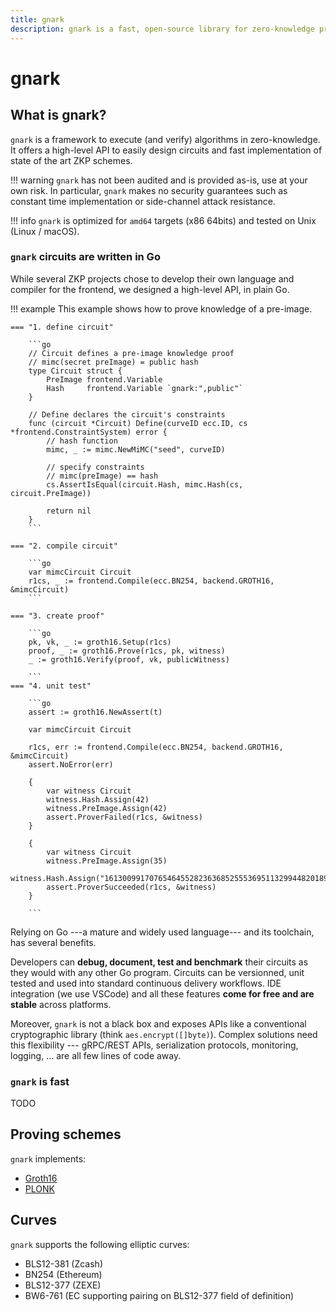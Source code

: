 ```yaml
---
title: gnark
description: gnark is a fast, open-source library for zero-knowledge proof protocols written in Go
---
```


# gnark

## What is gnark?

`gnark` is a framework to execute (and verify) algorithms in zero-knowledge. It offers a high-level API to easily design circuits and fast implementation of state of the art ZKP schemes.

!!! warning
    `gnark` has not been audited and is provided as-is, use at your own risk. In particular, `gnark` makes no security guarantees such as constant time implementation or side-channel attack resistance.

!!! info
    `gnark` is optimized for `amd64` targets (x86 64bits) and tested on Unix (Linux / macOS).

### `gnark` circuits are written in Go

While several ZKP projects chose to develop their own language and compiler for the frontend, we designed a high-level API, in plain Go.

!!! example
    This example shows how to prove knowledge of a pre-image.

    === "1. define circuit"

        ```go
        // Circuit defines a pre-image knowledge proof
        // mimc(secret preImage) = public hash
        type Circuit struct {
            PreImage frontend.Variable
            Hash     frontend.Variable `gnark:",public"`
        }

        // Define declares the circuit's constraints
        func (circuit *Circuit) Define(curveID ecc.ID, cs *frontend.ConstraintSystem) error {
            // hash function
            mimc, _ := mimc.NewMiMC("seed", curveID)

            // specify constraints
            // mimc(preImage) == hash
            cs.AssertIsEqual(circuit.Hash, mimc.Hash(cs, circuit.PreImage))

            return nil
        }
        ```

    === "2. compile circuit"

        ```go
        var mimcCircuit Circuit
        r1cs, _ := frontend.Compile(ecc.BN254, backend.GROTH16, &mimcCircuit)
        ```

    === "3. create proof"

        ```go
        pk, vk, _ := groth16.Setup(r1cs)
        proof, _ := groth16.Prove(r1cs, pk, witness)
        _ := groth16.Verify(proof, vk, publicWitness)

        ```
    === "4. unit test"

        ```go
        assert := groth16.NewAssert(t)

        var mimcCircuit Circuit

        r1cs, err := frontend.Compile(ecc.BN254, backend.GROTH16, &mimcCircuit)
        assert.NoError(err)

        {
            var witness Circuit
            witness.Hash.Assign(42)
            witness.PreImage.Assign(42)
            assert.ProverFailed(r1cs, &witness)
        }

        {
            var witness Circuit
            witness.PreImage.Assign(35)
            witness.Hash.Assign("16130099170765464552823636852555369511329944820189892919423002775646948828469")
            assert.ProverSucceeded(r1cs, &witness)
        }

        ```

Relying on Go ---a mature and widely used language--- and its toolchain, has several benefits.

Developers can **debug, document, test and benchmark** their circuits as they would with any other Go program. Circuits can be versionned, unit tested and used into standard continuous delivery workflows. IDE integration (we use VSCode) and all these features **come for free and are stable** across platforms.

Moreover, `gnark` is not a black box and exposes APIs like a conventional cryptographic library (think `aes.encrypt([]byte)`). Complex solutions need this flexibility --- gRPC/REST APIs, serialization protocols, monitoring, logging, ... are all few lines of code away.


### `gnark` is fast

TODO

## Proving schemes

`gnark` implements:

* [Groth16](https://eprint.iacr.org/2016/260)
* [PLONK](https://eprint.iacr.org/2019/953.pdf)

## Curves

`gnark` supports the following elliptic curves:

* BLS12-381 (Zcash)
* BN254 (Ethereum)
* BLS12-377 (ZEXE)
* BW6-761 (EC supporting pairing on BLS12-377 field of definition)